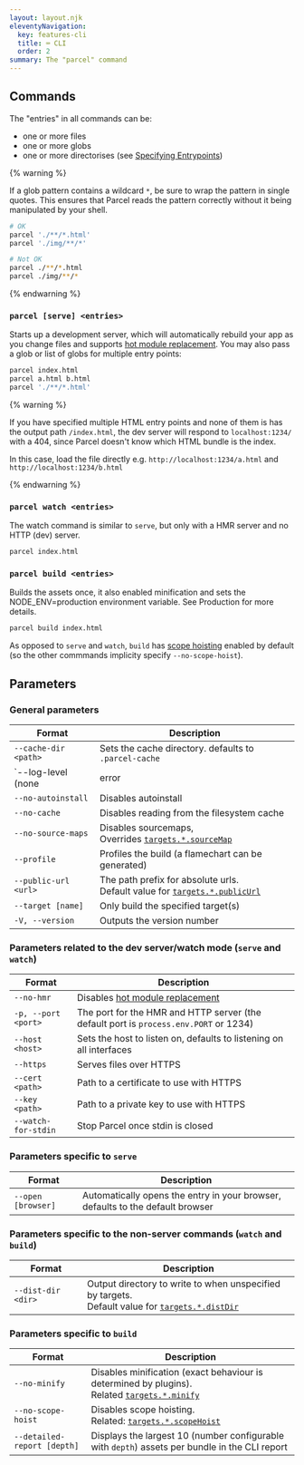 ```yaml
---
layout: layout.njk
eleventyNavigation:
  key: features-cli
  title: ⌨️ CLI
  order: 2
summary: The "parcel" command
---
```


## Commands

The "entries" in all commands can be:

- one or more files
- one or more globs
- one or more directorises (see [Specifying Entrypoints](/getting-started/configuration/#specifying-entrypoints))

{% warning %}

If a glob pattern contains a wildcard `*`, be sure to wrap the pattern in single quotes. This ensures that Parcel reads the pattern correctly without it being manipulated by your shell.

```bash
# OK
parcel './**/*.html'
parcel './img/**/*'

# Not OK
parcel ./**/*.html
parcel ./img/**/*
```

{% endwarning %}

### `parcel [serve] <entries>`

Starts up a development server, which will automatically rebuild your app as you change files and supports [hot module replacement](/features/hmr/).
You may also pass a glob or list of globs for multiple entry points:

```bash
parcel index.html
parcel a.html b.html
parcel './**/*.html'
```

{% warning %}

If you have specified multiple HTML entry points and none of them is has the output path `/index.html`, the dev server will respond to `localhost:1234/` with a 404, since Parcel doesn't know which HTML bundle is the index.

In this case, load the file directly e.g. `http://localhost:1234/a.html` and `http://localhost:1234/b.html`

{% endwarning %}

### `parcel watch <entries>`

The watch command is similar to `serve`, but only with a HMR server and no HTTP (dev) server.

```bash
parcel index.html
```

### `parcel build <entries>`

Builds the assets once, it also enabled minification and sets the NODE_ENV=production environment variable. See Production for more details.

```bash
parcel build index.html
```

As opposed to `serve` and `watch`, `build` has [scope hoisting](/features/scope-hoisting) enabled by default (so the other commmands implicity specify `--no-scope-hoist`).

## Parameters

### General parameters

| Format               | Description                                                                                                             |
| -------------------- | ----------------------------------------------------------------------------------------------------------------------- |
| `--cache-dir <path>` | Sets the cache directory. defaults to `.parcel-cache`                                                                   |
| `--log-level (none   | error                                                                                                                   | warn | info | verbose)` | Sets the log level |
| `--no-autoinstall`   | Disables autoinstall                                                                                                    |
| `--no-cache`         | Disables reading from the filesystem cache                                                                              |
| `--no-source-maps`   | Disables sourcemaps, <br> Overrides [`targets.*.sourceMap`](/configuration/package-json/#sourcemap)                     |
| `--profile`          | Profiles the build (a flamechart can be generated)                                                                      |
| `--public-url <url>` | The path prefix for absolute urls. <br> Default value for [`targets.*.publicUrl`](/configuration/package-json/#targets) |
| `--target [name]`    | Only build the specified target(s)                                                                                      |
| `-V, --version`      | Outputs the version number                                                                                              |

### Parameters related to the dev server/watch mode (`serve` and `watch`)

| Format              | Description                                                                           |
| ------------------- | ------------------------------------------------------------------------------------- |
| `--no-hmr`          | Disables [hot module replacement](/features/hmr)                                      |
| `-p, --port <port>` | The port for the HMR and HTTP server (the default port is `process.env.PORT` or 1234) |
| `--host <host>`     | Sets the host to listen on, defaults to listening on all interfaces                   |
| `--https`           | Serves files over HTTPS                                                               |
| `--cert <path>`     | Path to a certificate to use with HTTPS                                               |
| `--key <path>`      | Path to a private key to use with HTTPS                                               |
| `--watch-for-stdin` | Stop Parcel once stdin is closed                                                      |

### Parameters specific to `serve`

| Format             | Description                                                                    |
| ------------------ | ------------------------------------------------------------------------------ |
| `--open [browser]` | Automatically opens the entry in your browser, defaults to the default browser |

### Parameters specific to the non-server commands (`watch` and `build`)

| Format             | Description                                                                                                                                  |
| ------------------ | -------------------------------------------------------------------------------------------------------------------------------------------- |
| `--dist-dir <dir>` | Output directory to write to when unspecified by targets. <br> Default value for [`targets.*.distDir`](/configuration/package-json/#targets) |

### Parameters specific to `build`

| Format                      | Description                                                                                                                               |
| --------------------------- | ----------------------------------------------------------------------------------------------------------------------------------------- |
| `--no-minify`               | Disables minification (exact behaviour is determined by plugins). <br> Related [`targets.*.minify`](/configuration/package-json/#targets) |
| `--no-scope-hoist`          | Disables scope hoisting. <br> Related: [`targets.*.scopeHoist`](/configuration/package-json/#targets)                                     |
| `--detailed-report [depth]` | Displays the largest 10 (number configurable with `depth`) assets per bundle in the CLI report                                            |

